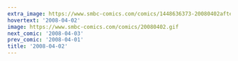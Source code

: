 ```yaml
---
extra_image: https://www.smbc-comics.com/comics/1448636373-20080402after.png
hovertext: '2008-04-02'
image: https://www.smbc-comics.com/comics/20080402.gif
next_comic: '2008-04-03'
prev_comic: '2008-04-01'
title: '2008-04-02'
---
```


